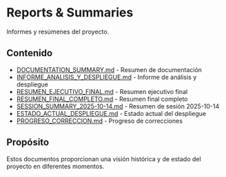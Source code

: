 # Reports & Summaries

Informes y resúmenes del proyecto.

## Contenido

- [DOCUMENTATION_SUMMARY.md](./DOCUMENTATION_SUMMARY.md) - Resumen de documentación
- [INFORME_ANALISIS_Y_DESPLIEGUE.md](./INFORME_ANALISIS_Y_DESPLIEGUE.md) - Informe de análisis y despliegue
- [RESUMEN_EJECUTIVO_FINAL.md](./RESUMEN_EJECUTIVO_FINAL.md) - Resumen ejecutivo final
- [RESUMEN_FINAL_COMPLETO.md](./RESUMEN_FINAL_COMPLETO.md) - Resumen final completo
- [SESSION_SUMMARY_2025-10-14.md](./SESSION_SUMMARY_2025-10-14.md) - Resumen de sesión 2025-10-14
- [ESTADO_ACTUAL_DESPLIEGUE.md](./ESTADO_ACTUAL_DESPLIEGUE.md) - Estado actual del despliegue
- [PROGRESO_CORRECCION.md](./PROGRESO_CORRECCION.md) - Progreso de correcciones

## Propósito

Estos documentos proporcionan una visión histórica y de estado del proyecto en diferentes momentos.
